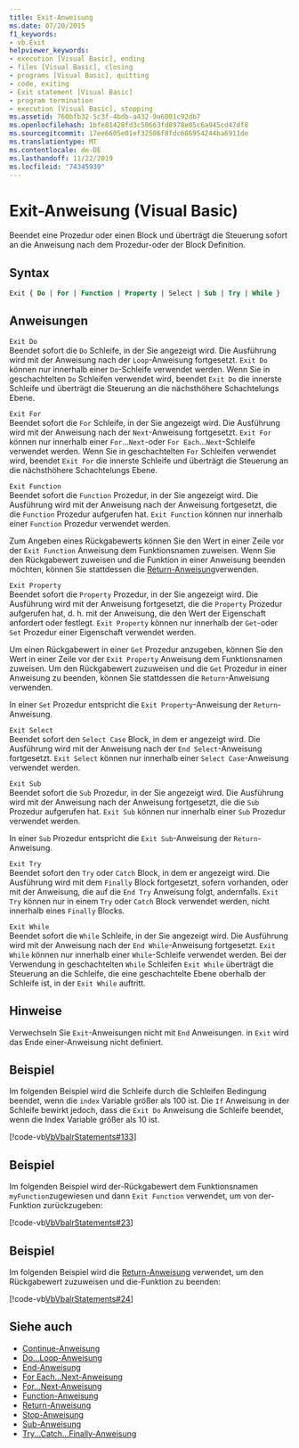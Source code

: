 ```yaml
---
title: Exit-Anweisung
ms.date: 07/20/2015
f1_keywords:
- vb.Exit
helpviewer_keywords:
- execution [Visual Basic], ending
- files [Visual Basic], closing
- programs [Visual Basic], quitting
- code, exiting
- Exit statement [Visual Basic]
- program termination
- execution [Visual Basic], stopping
ms.assetid: 760bfb32-5c3f-4bdb-a432-9a6001c92db7
ms.openlocfilehash: 1bfe81428fd3c50663fd8978e05c6a945cd47df8
ms.sourcegitcommit: 17ee6605e01ef32506f8fdc686954244ba6911de
ms.translationtype: MT
ms.contentlocale: de-DE
ms.lasthandoff: 11/22/2019
ms.locfileid: "74345939"
---
```

# <a name="exit-statement-visual-basic"></a>Exit-Anweisung (Visual Basic)

Beendet eine Prozedur oder einen Block und überträgt die Steuerung sofort an die Anweisung nach dem Prozedur-oder der Block Definition.

## <a name="syntax"></a>Syntax

```vb
Exit { Do | For | Function | Property | Select | Sub | Try | While }
```

## <a name="statements"></a>Anweisungen

 `Exit Do`  
 Beendet sofort die `Do` Schleife, in der Sie angezeigt wird. Die Ausführung wird mit der Anweisung nach der `Loop`-Anweisung fortgesetzt. `Exit Do` können nur innerhalb einer `Do`-Schleife verwendet werden. Wenn Sie in geschachtelten `Do` Schleifen verwendet wird, beendet `Exit Do` die innerste Schleife und überträgt die Steuerung an die nächsthöhere Schachtelungs Ebene.

 `Exit For`  
 Beendet sofort die `For` Schleife, in der Sie angezeigt wird. Die Ausführung wird mit der Anweisung nach der `Next`-Anweisung fortgesetzt. `Exit For` können nur innerhalb einer `For`...`Next`-oder `For Each`...`Next`-Schleife verwendet werden. Wenn Sie in geschachtelten `For` Schleifen verwendet wird, beendet `Exit For` die innerste Schleife und überträgt die Steuerung an die nächsthöhere Schachtelungs Ebene.

 `Exit Function`  
 Beendet sofort die `Function` Prozedur, in der Sie angezeigt wird. Die Ausführung wird mit der Anweisung nach der Anweisung fortgesetzt, die die `Function` Prozedur aufgerufen hat. `Exit Function` können nur innerhalb einer `Function` Prozedur verwendet werden.

 Zum Angeben eines Rückgabewerts können Sie den Wert in einer Zeile vor der `Exit Function` Anweisung dem Funktionsnamen zuweisen. Wenn Sie den Rückgabewert zuweisen und die Funktion in einer Anweisung beenden möchten, können Sie stattdessen die [Return-Anweisung](return-statement.md)verwenden.

 `Exit Property`  
 Beendet sofort die `Property` Prozedur, in der Sie angezeigt wird. Die Ausführung wird mit der Anweisung fortgesetzt, die die `Property` Prozedur aufgerufen hat, d. h. mit der Anweisung, die den Wert der Eigenschaft anfordert oder festlegt. `Exit Property` können nur innerhalb der `Get`-oder `Set` Prozedur einer Eigenschaft verwendet werden.

 Um einen Rückgabewert in einer `Get` Prozedur anzugeben, können Sie den Wert in einer Zeile vor der `Exit Property` Anweisung dem Funktionsnamen zuweisen. Um den Rückgabewert zuzuweisen und die `Get` Prozedur in einer Anweisung zu beenden, können Sie stattdessen die `Return`-Anweisung verwenden.

 In einer `Set` Prozedur entspricht die `Exit Property`-Anweisung der `Return`-Anweisung.

 `Exit Select`  
 Beendet sofort den `Select Case` Block, in dem er angezeigt wird. Die Ausführung wird mit der Anweisung nach der `End Select`-Anweisung fortgesetzt. `Exit Select` können nur innerhalb einer `Select Case`-Anweisung verwendet werden.

 `Exit Sub`  
 Beendet sofort die `Sub` Prozedur, in der Sie angezeigt wird. Die Ausführung wird mit der Anweisung nach der Anweisung fortgesetzt, die die `Sub` Prozedur aufgerufen hat. `Exit Sub` können nur innerhalb einer `Sub` Prozedur verwendet werden.

 In einer `Sub` Prozedur entspricht die `Exit Sub`-Anweisung der `Return`-Anweisung.

 `Exit Try`  
 Beendet sofort den `Try` oder `Catch` Block, in dem er angezeigt wird. Die Ausführung wird mit dem `Finally` Block fortgesetzt, sofern vorhanden, oder mit der Anweisung, die auf die `End Try` Anweisung folgt, andernfalls. `Exit Try` können nur in einem `Try` oder `Catch` Block verwendet werden, nicht innerhalb eines `Finally` Blocks.

 `Exit While`  
 Beendet sofort die `While` Schleife, in der Sie angezeigt wird. Die Ausführung wird mit der Anweisung nach der `End While`-Anweisung fortgesetzt. `Exit While` können nur innerhalb einer `While`-Schleife verwendet werden. Bei der Verwendung in geschachtelten `While` Schleifen `Exit While` überträgt die Steuerung an die Schleife, die eine geschachtelte Ebene oberhalb der Schleife ist, in der `Exit While` auftritt.

## <a name="remarks"></a>Hinweise

Verwechseln Sie `Exit`-Anweisungen nicht mit `End` Anweisungen. in `Exit` wird das Ende einer-Anweisung nicht definiert.

## <a name="example"></a>Beispiel

Im folgenden Beispiel wird die Schleife durch die Schleifen Bedingung beendet, wenn die `index` Variable größer als 100 ist. Die `If` Anweisung in der Schleife bewirkt jedoch, dass die `Exit Do` Anweisung die Schleife beendet, wenn die Index Variable größer als 10 ist.

[!code-vb[VbVbalrStatements#133](~/samples/snippets/visualbasic/VS_Snippets_VBCSharp/VbVbalrStatements/VB/class10.vb#133)]

## <a name="example"></a>Beispiel

Im folgenden Beispiel wird der-Rückgabewert dem Funktionsnamen `myFunction`zugewiesen und dann `Exit Function` verwendet, um von der-Funktion zurückzugeben:

[!code-vb[VbVbalrStatements#23](~/samples/snippets/visualbasic/VS_Snippets_VBCSharp/VbVbalrStatements/VB/Class1.vb#23)]

## <a name="example"></a>Beispiel

Im folgenden Beispiel wird die [Return-Anweisung](return-statement.md) verwendet, um den Rückgabewert zuzuweisen und die-Funktion zu beenden:

[!code-vb[VbVbalrStatements#24](~/samples/snippets/visualbasic/VS_Snippets_VBCSharp/VbVbalrStatements/VB/Class1.vb#24)]

## <a name="see-also"></a>Siehe auch

- [Continue-Anweisung](continue-statement.md)
- [Do...Loop-Anweisung](do-loop-statement.md)
- [End-Anweisung](end-statement.md)
- [For Each...Next-Anweisung](for-each-next-statement.md)
- [For...Next-Anweisung](for-next-statement.md)
- [Function-Anweisung](function-statement.md)
- [Return-Anweisung](return-statement.md)
- [Stop-Anweisung](stop-statement.md)
- [Sub-Anweisung](sub-statement.md)
- [Try...Catch...Finally-Anweisung](try-catch-finally-statement.md)
